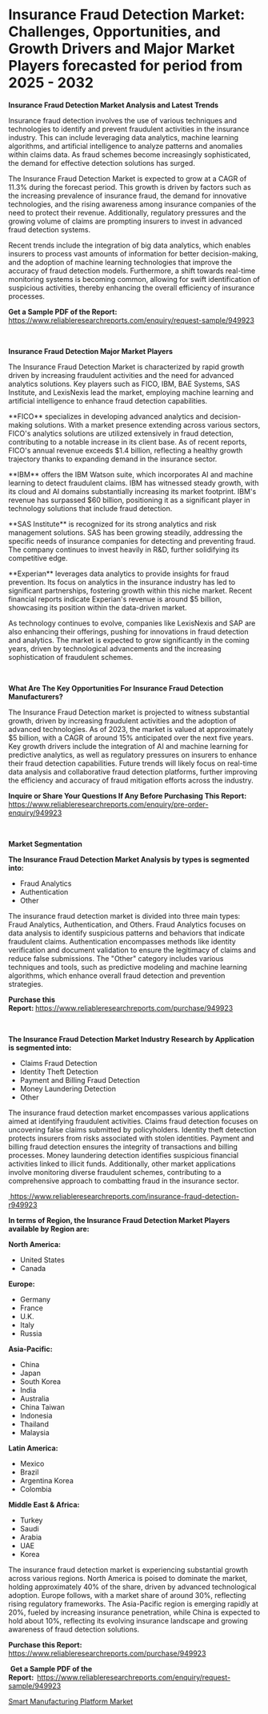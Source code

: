 <p><h1>Insurance Fraud Detection Market: Challenges, Opportunities, and Growth Drivers and Major Market Players forecasted for period from 2025 - 2032</h1></p><p><strong>Insurance Fraud Detection Market Analysis and Latest Trends</strong></p>
<p><p>Insurance fraud detection involves the use of various techniques and technologies to identify and prevent fraudulent activities in the insurance industry. This can include leveraging data analytics, machine learning algorithms, and artificial intelligence to analyze patterns and anomalies within claims data. As fraud schemes become increasingly sophisticated, the demand for effective detection solutions has surged.</p><p>The Insurance Fraud Detection Market is expected to grow at a CAGR of 11.3% during the forecast period. This growth is driven by factors such as the increasing prevalence of insurance fraud, the demand for innovative technologies, and the rising awareness among insurance companies of the need to protect their revenue. Additionally, regulatory pressures and the growing volume of claims are prompting insurers to invest in advanced fraud detection systems. </p><p>Recent trends include the integration of big data analytics, which enables insurers to process vast amounts of information for better decision-making, and the adoption of machine learning technologies that improve the accuracy of fraud detection models. Furthermore, a shift towards real-time monitoring systems is becoming common, allowing for swift identification of suspicious activities, thereby enhancing the overall efficiency of insurance processes.</p></p>
<p><strong>Get a Sample PDF of the Report:&nbsp;</strong> <a href="https://www.reliableresearchreports.com/enquiry/request-sample/949923?utm_campaign=2296&utm_medium=2&utm_source=Github&utm_content=ia&utm_term=05032025&utm_id=insurance-fraud-detection">https://www.reliableresearchreports.com/enquiry/request-sample/949923</a></p>
<p>&nbsp;</p>
<p><strong>Insurance Fraud Detection Major Market Players</strong></p>
<p><p>The Insurance Fraud Detection Market is characterized by rapid growth driven by increasing fraudulent activities and the need for advanced analytics solutions. Key players such as FICO, IBM, BAE Systems, SAS Institute, and LexisNexis lead the market, employing machine learning and artificial intelligence to enhance fraud detection capabilities.</p><p>**FICO** specializes in developing advanced analytics and decision-making solutions. With a market presence extending across various sectors, FICO's analytics solutions are utilized extensively in fraud detection, contributing to a notable increase in its client base. As of recent reports, FICO's annual revenue exceeds $1.4 billion, reflecting a healthy growth trajectory thanks to expanding demand in the insurance sector.</p><p>**IBM** offers the IBM Watson suite, which incorporates AI and machine learning to detect fraudulent claims. IBM has witnessed steady growth, with its cloud and AI domains substantially increasing its market footprint. IBM's revenue has surpassed $60 billion, positioning it as a significant player in technology solutions that include fraud detection.</p><p>**SAS Institute** is recognized for its strong analytics and risk management solutions. SAS has been growing steadily, addressing the specific needs of insurance companies for detecting and preventing fraud. The company continues to invest heavily in R&D, further solidifying its competitive edge.</p><p>**Experian** leverages data analytics to provide insights for fraud prevention. Its focus on analytics in the insurance industry has led to significant partnerships, fostering growth within this niche market. Recent financial reports indicate Experian's revenue is around $5 billion, showcasing its position within the data-driven market.</p><p>As technology continues to evolve, companies like LexisNexis and SAP are also enhancing their offerings, pushing for innovations in fraud detection and analytics. The market is expected to grow significantly in the coming years, driven by technological advancements and the increasing sophistication of fraudulent schemes.</p></p>
<p>&nbsp;</p>
<p><strong>What Are The Key Opportunities For Insurance Fraud Detection Manufacturers?</strong></p>
<p><p>The Insurance Fraud Detection market is projected to witness substantial growth, driven by increasing fraudulent activities and the adoption of advanced technologies. As of 2023, the market is valued at approximately $5 billion, with a CAGR of around 15% anticipated over the next five years. Key growth drivers include the integration of AI and machine learning for predictive analytics, as well as regulatory pressures on insurers to enhance their fraud detection capabilities. Future trends will likely focus on real-time data analysis and collaborative fraud detection platforms, further improving the efficiency and accuracy of fraud mitigation efforts across the industry.</p></p>
<p><strong>Inquire or Share Your Questions If Any Before Purchasing This Report:</strong> <a href="https://www.reliableresearchreports.com/enquiry/pre-order-enquiry/949923?utm_campaign=2296&utm_medium=2&utm_source=Github&utm_content=ia&utm_term=05032025&utm_id=insurance-fraud-detection">https://www.reliableresearchreports.com/enquiry/pre-order-enquiry/949923</a></p>
<p>&nbsp;</p>
<p><strong>Market Segmentation</strong></p>
<p><strong>The Insurance Fraud Detection Market Analysis by types is segmented into:</strong></p>
<p><ul><li>Fraud Analytics</li><li>Authentication</li><li>Other</li></ul></p>
<p><p>The insurance fraud detection market is divided into three main types: Fraud Analytics, Authentication, and Others. Fraud Analytics focuses on data analysis to identify suspicious patterns and behaviors that indicate fraudulent claims. Authentication encompasses methods like identity verification and document validation to ensure the legitimacy of claims and reduce false submissions. The "Other" category includes various techniques and tools, such as predictive modeling and machine learning algorithms, which enhance overall fraud detection and prevention strategies.</p></p>
<p><strong>Purchase this Report:&nbsp;</strong><a href="https://www.reliableresearchreports.com/purchase/949923?utm_campaign=2296&utm_medium=2&utm_source=Github&utm_content=ia&utm_term=05032025&utm_id=insurance-fraud-detection">https://www.reliableresearchreports.com/purchase/949923</a></p>
<p>&nbsp;</p>
<p><strong>The Insurance Fraud Detection Market Industry Research by Application is segmented into:</strong></p>
<p><ul><li>Claims Fraud Detection</li><li>Identity Theft Detection</li><li>Payment and Billing Fraud Detection</li><li>Money Laundering Detection</li><li>Other</li></ul></p>
<p><p>The insurance fraud detection market encompasses various applications aimed at identifying fraudulent activities. Claims fraud detection focuses on uncovering false claims submitted by policyholders. Identity theft detection protects insurers from risks associated with stolen identities. Payment and billing fraud detection ensures the integrity of transactions and billing processes. Money laundering detection identifies suspicious financial activities linked to illicit funds. Additionally, other market applications involve monitoring diverse fraudulent schemes, contributing to a comprehensive approach to combatting fraud in the insurance sector.</p></p>
<p><a href="https://www.reliableresearchreports.com/insurance-fraud-detection-r949923?utm_campaign=2296&utm_medium=2&utm_source=Github&utm_content=ia&utm_term=05032025&utm_id=insurance-fraud-detection">&nbsp;https://www.reliableresearchreports.com/insurance-fraud-detection-r949923</a></p>
<p><strong>In terms of Region, the Insurance Fraud Detection Market Players available by Region are:</strong></p>
<p>
    <p> <strong> North America: </strong>
        <ul>
            <li>United States</li>
            <li>Canada</li>
        </ul>
        </p> 
    <p> <strong> Europe: </strong>
        <ul>
            <li>Germany</li>
            <li>France</li>
            <li>U.K.</li>
            <li>Italy</li>
            <li>Russia</li>
        </ul>
        </p> 
    <p> <strong> Asia-Pacific: </strong>
        <ul>
            <li>China</li>
            <li>Japan</li>
            <li>South Korea</li>
            <li>India</li>
            <li>Australia</li>
            <li>China Taiwan</li>
            <li>Indonesia</li>
            <li>Thailand</li>
            <li>Malaysia</li>
        </ul>
        </p> 
    <p> <strong> Latin America: </strong>
        <ul>
            <li>Mexico</li>
            <li>Brazil</li>
            <li>Argentina Korea</li>
            <li>Colombia</li>
        </ul>
        </p> 
    <p> <strong> Middle East & Africa: </strong>
        <ul>
            <li>Turkey</li>
            <li>Saudi</li>
            <li>Arabia</li>
            <li>UAE</li>
            <li>Korea</li>
        </ul>
    </p>
    </p>
<p><p>The insurance fraud detection market is experiencing substantial growth across various regions. North America is poised to dominate the market, holding approximately 40% of the share, driven by advanced technological adoption. Europe follows, with a market share of around 30%, reflecting rising regulatory frameworks. The Asia-Pacific region is emerging rapidly at 20%, fueled by increasing insurance penetration, while China is expected to hold about 10%, reflecting its evolving insurance landscape and growing awareness of fraud detection solutions.</p></p>
<p><strong>Purchase this Report: </strong><a href="https://www.reliableresearchreports.com/purchase/949923?utm_campaign=2296&utm_medium=2&utm_source=Github&utm_content=ia&utm_term=05032025&utm_id=insurance-fraud-detection">https://www.reliableresearchreports.com/purchase/949923</a></p>
<p>&nbsp;<strong>Get a Sample PDF of the Report:&nbsp;&nbsp;</strong><a href="https://www.reliableresearchreports.com/enquiry/request-sample/949923?utm_campaign=2296&utm_medium=2&utm_source=Github&utm_content=ia&utm_term=05032025&utm_id=insurance-fraud-detection">https://www.reliableresearchreports.com/enquiry/request-sample/949923</a></p>
<p><strong></strong></p>
<p><p><a href="https://github.com/tambraunrue691969/Market-Research-Report-List-1/blob/main/smart-manufacturing-platform-market.md?utm_campaign=2296&utm_medium=2&utm_source=Github&utm_content=ia&utm_term=05032025&utm_id=insurance-fraud-detection">Smart Manufacturing Platform Market</a></p></p>